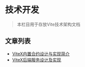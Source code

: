 # 技术开发

> 本栏目用于存放Vite技术架构文档

## 文章列表

* [ViteX内置合约设计与实现简介](./built-in-contract.md)
* [ViteX后端服务设计及实现](./Backend-service.md)
